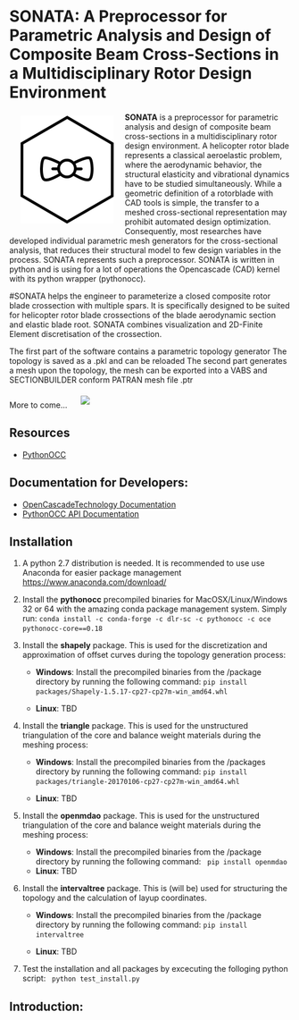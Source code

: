 # SONATA: A Preprocessor for Parametric Analysis and Design of Composite Beam Cross-Sections in a Multidisciplinary Rotor Design Environment

<img src="logo.png" align="left" hspace="20" vspace="6"> **SONATA** is a preprocessor for parametric analysis and design of composite beam cross-sections in a multidisciplinary rotor design environment. A helicopter rotor blade represents a classical aeroelastic problem, where the aerodynamic behavior, the structural elasticity and vibrational dynamics have to be studied simultaneously.  While a geometric definition of a rotorblade with CAD tools is simple, the transfer to a meshed cross-sectional representation may prohibit automated design optimization. Consequently, most researches have developed individual parametric mesh generators for the cross-sectional analysis, that reduces their structural model to few design variables in the process. SONATA represents such a preprocessor.
SONATA is written in python and is using for a lot of operations the Opencascade (CAD) kernel with its python wrapper (pythonocc). 


#SONATA helps the engineer to parameterize a closed composite rotor blade crossection with multiple spars. It is specifically designed to be suited for helicopter rotor blade crossections of the blade aerodynamic section and elastic blade root. SONATA combines visualization and 2D-Finite Element discretisation of the crossection. 

The first part of the software contains a parametric topology generator 
The topology is saved as a .pkl and can be reloaded
The second part generates a mesh upon the topology, the mesh can be exported into a VABS and SECTIONBUILDER conform PATRAN mesh file .ptr

More to come...
<img src="\img\bugless_meshing.png" hspace="20" vspace="6" width="600">

## Resources
* [PythonOCC](http://www.pythonocc.org/)

## Documentation for Developers:

* [OpenCascadeTechnology Documentation](https://www.opencascade.com/doc/occt-6.9.1/refman/html/index.html)
* [PythonOCC API Documentation](http://api.pythonocc.org/)


## Installation
1. A python 2.7 distribution is needed. It is recommended to use use Anaconda for easier package management https://www.anaconda.com/download/
2. Install the **pythonocc** precompiled binaries for MacOSX/Linux/Windows 32 or 64 with the amazing conda package management system. Simply run:
	```	conda install -c conda-forge -c dlr-sc -c pythonocc -c oce pythonocc-core==0.18	```

3. Install the **shapely** package. This is used for the discretization and approximation of offset curves during the topology generation process:
	* __Windows__: Install the precompiled binaries from the /package directory by running the following command: 
		```pip install packages/Shapely-1.5.17-cp27-cp27m-win_amd64.whl```
		
	* __Linux__: TBD

3. Install the **triangle** package. This is used for the unstructured triangulation of the core and balance weight materials during the meshing process:
	* __Windows__: Install the precompiled binaries from the /packages directory by running the following command: 
		```pip install packages/triangle-20170106-cp27-cp27m-win_amd64.whl```
		
	* __Linux__: TBD

4. Install the **openmdao** package. This is used for the unstructured triangulation of the core and balance weight materials during the meshing process:
	* __Windows__: Install the precompiled binaries from the /package directory by running the following command:
		```	pip install openmdao```
	* __Linux__: TBD

5. Install the **intervaltree** package. This is (will be) used for structuring the topology and the calculation of layup coordinates. 
	* __Windows__: Install the precompiled binaries from the /package directory by running the following command: 
		```pip install intervaltree```
		
	* __Linux__: TBD


6. Test the installation and all packages by excecuting the folloging python script:
	```	python test_install.py```


## Introduction:


